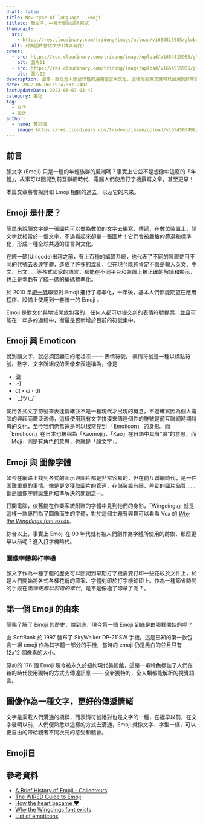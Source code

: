 ```yaml
---
draft: false
title: New type of language - Emoji
titletc: 顏文字，一種全新的語言形式
thumbnail:
  src:
    - https://res.cloudinary.com/tridong/image/upload/v1654515985/global/%E4%B8%89%E8%A7%92%E6%9D%B1%E6%9D%B1-%E5%93%81%E7%89%8C%E5%B1%95%E7%A4%BA%E5%B0%81%E9%9D%A2.png
  alt: 封面圖片替代文字(請填寫我)
cover:
  - src: https://res.cloudinary.com/tridong/image/upload/v1654515985/global/%E4%B8%89%E8%A7%92%E6%9D%B1%E6%9D%B1-%E5%93%81%E7%89%8C%E5%B1%95%E7%A4%BA%E5%B0%81%E9%9D%A2.png
    alt: 圖片01
  - src: https://res.cloudinary.com/tridong/image/upload/v1654515985/global/%E4%B8%89%E8%A7%92%E6%9D%B1%E6%9D%B1-%E5%93%81%E7%89%8C%E5%B1%95%E7%A4%BA%E5%B0%81%E9%9D%A2.png
    alt: 圖片02
description: 圖像一直是全人類全球性的通用語言與文化，這樣的風潮其實可以回溯到非常古老以前。人們依舊還是視覺動物，擅長使用圖像去溝通。
date: 2022-06-06T19:47:37.248Z
lastUpdateDate: 2022-06-07 03:47
category: 筆記
tag:
  - 文字
  - 設計
author:
  - name: 黃宗瑋
    image: https://res.cloudinary.com/tridong/image/upload/v1654503496/global/%E9%BB%83%E5%AE%97%E7%91%8B-%E9%A0%AD%E5%83%8F.jpg
---
```

## 前言
顏文字 (Emoji) 只是一種的年輕族群的風潮嗎？事實上它並不是想像中這麼的「年輕」，故事可以回溯到前互聯網時代、電腦人們使用打字機撰寫文章，甚至更早！

本篇文章將會探討和 Emoji 相關的過去，以及它的未來。


## Emoji 是什麼？
簡單來說顏文字是一張圖片可以做為數位的文字去編寫、傳遞，在數位裝置上，顏文字就相當於一個文字，不過看起來卻是一張圖片！它們會被嚴格的篩選和標準化，形成一種全球共通的語言與文化。

在統一碼(Unicode)出現之前，有上百種的編碼系統，也代表了不同的裝置使用不同的代號去表達字體，造成了許多的混亂，但在現今能夠肯定不管是輸入英文、中文、日文……等各式國家的語言，都能在不同平台和裝置上被正確的解讀和顯示，也正是幸虧有了統一碼的編碼標準化。

於 2010 年[統一碼](https://zh.m.wikipedia.org/zh-tw/Unicode)聯盟對 Emoji 進行了標準化，十年後，基本人們都能期望在應用程序、設備上使用到一套統一的 Emoji 。

Emoji 是對文化與地域開放包容的，任何人都可以提交新的表情符號提案，並且可能在一年多的過程中，衡量是否新增於目前的符號集中。

## Emoji 與 Emoticon
說到顏文字，就必須回顧它的老祖宗 —— 表情符號。
表情符號是一種以標點符號、數字、文字所組成的圖像來表達稱為，像是

* 囧
* :-)
* d(・ω・d)
* ¯\_(ツ)_/¯ 

使用各式文字符號來表達情緒並不是一種現代才出現的概念，不過確實因為個人電腦的興起而廣泛流傳，這樣使用現有文字拼湊來傳達個性的符號是前互聯網時期特有的文化，至今我們仍舊還是可以很常見到 「Emoticon」 的身影。而「Emoticon」在日本也被稱為「Kaomoji」，「Kao」在日語中具有“臉”的意思，而「Moji」則是有角色的意思，也就是「顏文字」。

## Emoji 與 圖像字體
如今在網路上找到各式的圖示與圖片都是非常容易的，但在前互聯網時代，是一件困難重重的事情。像是更少獲取圖片的管道、存儲裝置有限、差勁的圖片品質……都是圖像字體誕生所瞄準解決的問題之一。

打開電腦，依舊能在作業系統附贈的字體中見到牠們的身影，「Wingdings」就是這樣一款專門為了圖像而生的字體，對於這個主題有興趣可以看看 Vox 的 *[Why the Wingdings font exists](https://www.vox.com/2015/8/25/9200801/wingdings-font-history)*。

綜合以上，事實上 Emoji 在 90 年代就有被人們創作為字體所使用的跡象，那麼更早以前呢？進入打字機時代。


### 圖像字體與打字機

顏文字作為一種字體的歷史可以回朔到早期打字機需要打印一些花紋於文件上，於是人們開始將各式各樣花俏的圖案、字體刻印於打字機鉛印上。作為一種節省時間的手段在*圖像更難以製造的年代*，是不是像極了印章了呢？。



## 第一個 Emoji 的由來

簡略了解了 Emoji 的歷史，說到底，現今第一個 Emoji 到底是由哪裡開始的呢？

由 SoftBank 於 1997 發布了 SkyWalker DP-211SW 手機。這是已知的第一款包含一組 emoji 作為其字體一部分的手機，當時的 emoji 仍是黑白的並且只有 12x12 個像素的大小。

原初的 176 個 Emoji 現今被永久於紐約現代美術館，這是一項特色標註了人們在新的時代使用獨特的方式去傳達訊息 —— 全新獨特的，全人類都能解析的視覺語言。




## 圖像作為一種文字，更好的傳遞情緒
文字是乘載人們溝通的橋樑，而表情符號絕對也是文字的一種，在極早以前，在文字發明以前，人們便熟悉以這樣的方式去溝通，Emoji 就像文字、字型一樣，可以更自由的帶給觀者不同次元的感受和體會。


## Emoji日

## 參考資料
* [A Brief History of Emoji - Collecteurs](https://www.collecteurs.com/article/a-brief-history-of-emoji)
* [The WIRED Guide to Emoji](https://www.wired.com/story/guide-emoji/)
* [How the heart became ♥](https://www.vox.com/2016/4/13/11422886/emoji-interpretation-different)
* [Why the Wingdings font exists](https://www.vox.com/2015/8/25/9200801/wingdings-font-history)
* [List of emoticons](https://en.wikipedia.org/wiki/List_of_emoticons)